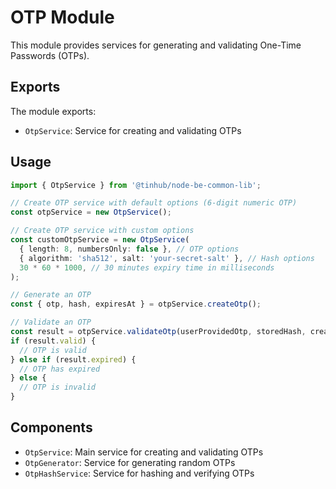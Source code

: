 # OTP Module

This module provides services for generating and validating One-Time Passwords (OTPs).

## Exports

The module exports:

- `OtpService`: Service for creating and validating OTPs

## Usage

```typescript
import { OtpService } from '@tinhub/node-be-common-lib';

// Create OTP service with default options (6-digit numeric OTP)
const otpService = new OtpService();

// Create OTP service with custom options
const customOtpService = new OtpService(
  { length: 8, numbersOnly: false }, // OTP options
  { algorithm: 'sha512', salt: 'your-secret-salt' }, // Hash options
  30 * 60 * 1000, // 30 minutes expiry time in milliseconds
);

// Generate an OTP
const { otp, hash, expiresAt } = otpService.createOtp();

// Validate an OTP
const result = otpService.validateOtp(userProvidedOtp, storedHash, createdAt);
if (result.valid) {
  // OTP is valid
} else if (result.expired) {
  // OTP has expired
} else {
  // OTP is invalid
}
```

## Components

- `OtpService`: Main service for creating and validating OTPs
- `OtpGenerator`: Service for generating random OTPs
- `OtpHashService`: Service for hashing and verifying OTPs

